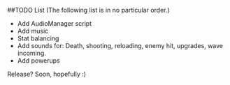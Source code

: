 ##TODO List
(The following list is in no particular order.)

- Add AudioManager script
- Add music
- Stat balancing
- Add sounds for: Death, shooting, reloading, enemy hit, upgrades, wave incoming.
- Add powerups

Release? Soon, hopefully :)

